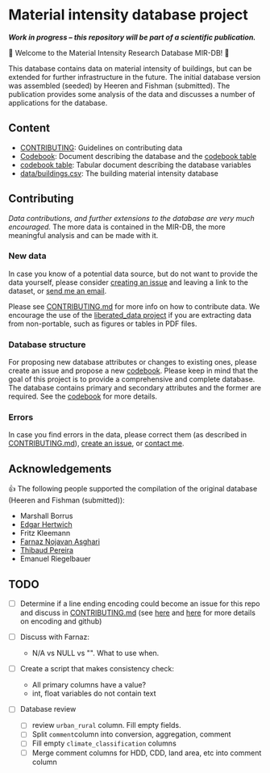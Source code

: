 # Material intensity database project

***Work in progress – this repository will be part of a scientific publication.***

:floppy_disk:  Welcome to the Material Intensity Research Database MIR-DB!  :floppy_disk:  

This database contains data on material intensity of buildings, but can be extended for further infrastructure in the future. The initial database version was assembled (seeded) by Heeren and Fishman (submitted). The publication provides some analysis of the data and discusses a number of applications for the database.

## Content

- [CONTRIBUTING](CONTRIBUTING.md): Guidelines on contributing data
- [Codebook](codebook.md): Document describing the database and the [codebook table](codebook.csv)
- [codebook table](codebook.csv): Tabular document describing the database variables
- [data/buildings.csv](data/buildings.csv): The building material intensity database

## Contributing

*Data contributions, and further extensions to the database are very much encouraged.* The more data is contained in the MIR-DB, the more meaningful analysis and can be made with it.

### New data

In case you know of a potential data source, but do not want to provide the data yourself, please consider [creating an issue](https://github.com/nheeren/material_intensity_db/issues/) and leaving a link to the dataset, or [send me an email](https://github.com/nheeren).

Please see [CONTRIBUTING.md](CONTRIBUTING.md) for more info on how to contribute data. We encourage the use of the [liberated_data project](https://github.com/nheeren/liberated_data) if you are extracting data from non-portable, such as figures or tables in PDF files.

### Database structure

For proposing new database attributes or changes to existing ones, please create an issue and propose a new [codebook](codebook.md). Please keep in mind that the goal of this project is to provide a comprehensive and complete database. The database contains primary and secondary attributes and the former are required. See the [codebook](codebook.md) for more details.

### Errors

In case you find errors in the data, please correct them (as described in [CONTRIBUTING.md](CONTRIBUTING.md)), [create an issue](https://github.com/nheeren/material_intensity_db/issues/), or [contact me](https://github.com/nheeren).

## Acknowledgements

:+1: The following people supported the compilation of the original database (Heeren and Fishman (submitted)):

- Marshall Borrus
- [Edgar Hertwich](https://github.com/Hertwich)
- Fritz Kleemann 
- [Farnaz Nojavan Asghari](https://github.com/farnazn)
- [Thibaud Pereira](https://github.com/ThibPereira)
- Emanuel Riegelbauer

## TODO

- [ ] Determine if a line ending encoding could become an issue for this repo and discuss in [CONTRIBUTING.md](CONTRIBUTING.md) (see [here](https://stackoverflow.com/a/10855862/2075003) and [here](https://help.github.com/articles/dealing-with-line-endings/) for more details on encoding and github)
- [ ] Discuss with Farnaz:
  - N/A vs NULL vs "". What to use when.
- [ ] Create a script that makes consistency check:
  - All primary columns have a value?
  - int, float variables do not contain text

- [ ] Database review
  - [ ] review `urban_rural` column. Fill empty fields.	
  - [ ] Split `comment`column into conversion, aggregation, comment
  - [ ] Fill empty `climate_classification` columns
  - [ ] Merge comment columns for HDD, CDD, land area, etc into comment column